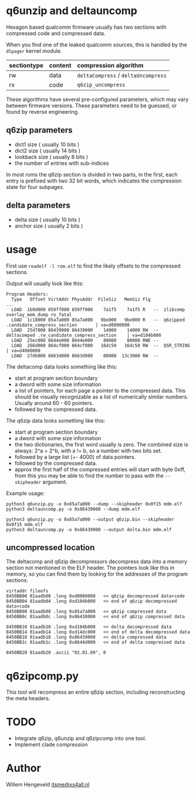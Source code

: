 # q6unzip and deltauncomp

Hexagon based qualcomm firmware usually has two sections with compressed code and compressed data.

When you find one of the leaked qualcomm sources, this is handled by the `dlpager` kernel module.

| sectiontype | content | compression algorithm
|:----------- |:------- |:----------------------
|   rw        | data    | `deltaCompress` / `deltaUncompress`
|   rx        | code    | `q6zip_uncompress`

These algorithms have several pre-configured parameters, which may vary between firmware versions.
These parameters need to be guessed, or found by reverse engineering.

## q6zip parameters

 * dict1 size ( usually 10 bits )
 * dict2 size ( usually 14 bits )
 * lookback size ( usually 8 bits )
 * the number of entries with sub-indices

In most roms the q6zip section is divided in two parts, in the first, each entry is prefixed
with two 32 bit words, which indicates the compression state for four subpages.


## delta parameters

 * delta size ( usually 10 bits )
 * anchor size ( usually 2 bits )

# usage

First use `readelf -l rom.elf`  to find the likely offsets to the compressed sections.

Output will usually look like this:

```
Program Headers:
  Type   Offset VirtAddr PhysAddr  FileSiz   MemSiz Flg 
...
  LOAD  1b9d000 859ff000 859ff000    7a1f5    7a1f5 R   --  zlibcomp    overlay_mem_dump ro_fatal
  LOAD  1c18000 85a7a000 85a7a000   9be000   9be000 R   --  q6zipped    .candidate_compress_section       | va=d0000000
  LOAD  25d7000 86439000 86439000    14000    14000 RW  --  deltacomped .rw_candidate_compress_section    | va=d104b000
  LOAD  25ec000 8644e000 8644e000    80000    80000 RWE --  
  LOAD  266d000 864cf000 864cf000   16dc50   16dc50 RW  --  QSR_STRING                                    | va=d4080000
  LOAD  27db000 8663d000 8663d000    00000  13c3000 RW  --  
```

The deltacomp data looks something like this:

  - start at program section boundary
  - a dword with some size information
  - a list of pointers, for each page a pointer to the compressed data.
    This should be visually recognizable as a list of numerically similar numbers.
    Usually around 60 - 60 pointers.
  - followed by the compressed data.

The q6zip data looks something like this:

  - start at program section boundary
  - a dword with some size information
  - the two dictionaries, the first word usually is zero.
    The combined size is always:   2^a + 2^b,  with a != b, so a number with two bits set.
  - followed by a large list (+- 4000) of data pointers.
  - followed by the compressed data.
  - approx the first half of the compressed entries will start with byte 0xff, from this you may be able to find the 
    number to pass with the `--skipheader` argument.

Example usage:

```
python3 q6unzip.py -o 0x85a7a000 --dump --skipheader 0x0f15 mdm.elf
python3 deltauncomp.py -o 0x86439000 --dump mdm.elf

python3 q6unzip.py -o 0x85a7a000 --output q6zip.bin --skipheader 0x0f15 mdm.elf
python3 deltauncomp.py -o 0x86439000 --output delta.bin mdm.elf
```


## uncompressed location

The deltacomp and q6zip decompressors decompress data into a memory section not mentioned in the ELF header.
The pointers look like this in memory, so you can find them by looking for the addresses of the program sections:

```
virtaddr fileofs
8450BB00 01aadb00 .long 0xd0000000   << q6zip decompressed data+code
8450BB04 01aadb04 .long 0xd104b000   << end of q6zip decompressed data+code
8450BB08 01aadb08 .long 0x85a7a000   << q6zip compressed data
8450BB0c 01aadb0c .long 0x86438000   << end of q6zip compressed data

8450BB10 01aadb10 .long 0xd104b000   << delta decompressed data
8450BB14 01aadb14 .long 0xd14dc000   << end of delta decompressed data
8450BB18 01aadb18 .long 0x86439000   << delta compressed data
8450BB1c 01aadb1c .long 0x8644d000   << end of delta compressed data

8450BB20 01aadb20 .ascii "02.01.09", 0
```


# q6zipcomp.py

This tool will recompress an entire q6zip section, including reconstructing the meta headers.

# TODO

 * Integrate q6zip, q6unzip and q6zipcomp into one tool.
 * Implement clade compression


# Author

Willem Hengeveld <itsme@xs4all.nl>


